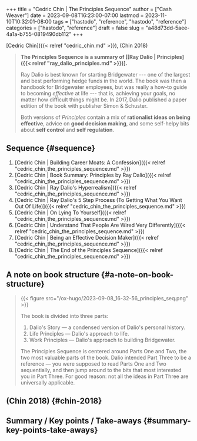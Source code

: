 +++
title = "Cedric Chin | The Principles Sequence"
author = ["Cash Weaver"]
date = 2023-09-08T16:23:00-07:00
lastmod = 2023-11-10T10:32:01-08:00
tags = ["hastodo", "reference", "hastodo", "reference"]
categories = ["hastodo", "reference"]
draft = false
slug = "a48d73dd-5aee-4a1a-b755-0819490db112"
+++

[Cedric Chin]({{< relref "cedric_chin.md" >}}), (Chin 2018)

> **The Principles Sequence is a summary of [[Ray Dalio | Principles]({{< relref "ray_dalio_principles.md" >}})].**
>
> Ray Dalio is best known for starting Bridgewater --- one of the largest and best performing hedge funds in the world. The book was then a handbook for Bridgewater employees, but was really a how-to guide to becoming _effective_ at life --- that is, achieving your goals, no matter how difficult things might be. In 2017, Dalio published a paper edition of the book with publisher Simon &amp; Schuster.
>
> Both versions of _Principles_ contain a mix of **rationalist ideas on being effective**, advice on **good decision making**, and some self-helpy bits about **self control** and **self regulation**.


## Sequence {#sequence}

1.  [Cedric Chin | Building Career Moats: A Confession]({{< relref "cedric_chin_the_principles_sequence.md" >}})
2.  [Cedric Chin | Book Summary: Principles by Ray Dalio]({{< relref "cedric_chin_the_principles_sequence.md" >}})
3.  [Cedric Chin | Ray Dalio's Hyperrealism]({{< relref "cedric_chin_the_principles_sequence.md" >}})
4.  [Cedric Chin | Ray Dalio's 5 Step Process (To Getting What You Want Out Of Life)]({{< relref "cedric_chin_the_principles_sequence.md" >}})
5.  [Cedric Chin | On Lying To Yourself]({{< relref "cedric_chin_the_principles_sequence.md" >}})
6.  [Cedric Chin | Understand That People Are Wired Very Differently]({{< relref "cedric_chin_the_principles_sequence.md" >}})
7.  [Cedric Chin | Being an Effective Decision Maker]({{< relref "cedric_chin_the_principles_sequence.md" >}})
8.  [Cedric Chin | The End of the Principles Sequence]({{< relref "cedric_chin_the_principles_sequence.md" >}})


## A note on book structure {#a-note-on-book-structure}

> {{< figure src="/ox-hugo/2023-09-08_16-32-56_principles_seq.png" >}}
>
> The book is divided into three parts:
>
> 1.  Dalio's Story — a condensed version of Dalio's personal history.
> 2.  Life Principles — Dalio's approach to life.
> 3.  Work Principles — Dalio's approach to building Bridgewater.
>
> The Principles Sequence is centered around Parts One and Two, the two most valuable parts of the book. Dalio intended Part Three to be a reference — you were supposed to read Parts One and Two sequentially, and then jump around to the bits that most interested you in Part Three. For good reason: not all the ideas in Part Three are universally applicable.


## (Chin 2018) {#chin-2018}


## Summary / Key points / Take-aways {#summary-key-points-take-aways}
